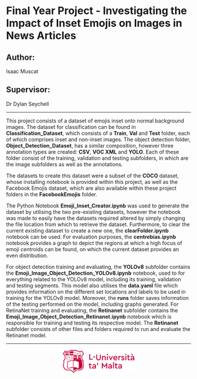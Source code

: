 # Final Year Project - Investigating the Impact of Inset Emojis on Images in News Articles

## Author:
Isaac Muscat

## Supervisor:
Dr Dylan Seychell

<hr>

This project consists of a dataset of emojis inset onto normal background images. The dataset for classification can be found in **Classification_Dataset**, which consists of a **Train**, **Val** and **Test** folder, each of which comprises inset and non-inset images. The object detection folder, **Object_Detection_Dataset**, has a similar composition, however three annotation types are created: **CSV**, **VOC XML** and **YOLO**. Each of these folder consist of the training, validation and testing subfolders, in which are the image subfolders as well as the annotations.

The datasets to create this dataset were a subset of the **COCO** dataset, whose installing notebook is provided within this project, as well as the Facebook Emojis dataset, which are also available within these project folders in the **FacebookEmojis** folder. 

The Python Notebook **Emoji_Inset_Creator.ipynb** was used to generate the dataset by utilising the two pre-existing datasets, however the notebook was made to easily have the datasets required altered by simply changing the file location from which to retrieve the dataset. Furthermore, to clear the current existing dataset to create a new one, the **clearFolder.ipynb** notebook can be used. For evaluation purposes, the **centrebias.ipynb** notebook provides a graph to depict the regions at which a high focus of emoji centroids can be found, on which the current dataset provides an even distribution.

For object detection training and evaluating, the **YOLOv8** subfolder contains the **Emoji_Image_Object_Detection_YOLOv8.ipynb** notebook, used to for everything related to the YOLOv8 model, including its training, validation and testing segments. This model also utilises the **data.yaml** file which provides information on the different set locations and labels to be used in training for the YOLOv8 model. Moreover, the **runs** folder saves information of the testing performed on the model, including graphs generated. For RetinaNet training and evaluating, the **Retinanet** subfolder contains the **Emoji_Image_Object_Detection_Retinanet.ipynb** notebook which is responsible for training and testing its respective model. The **Retinanet** subfolder consists of other files and folders required to run and evaluate the Retinanet model. 

<hr>

<p align="center">
  <img src="./University-of-Malta.png" alt="University Logo" width="200"/>
</p>
